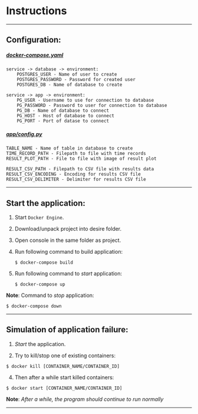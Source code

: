 # Instructions

---

## Configuration:

##### [docker-compose.yaml](docker-compose.yaml)

    service -> database -> environment:
        POSTGRES_USER - Name of user to create
        POSTGRES_PASSWORD - Password for created user
        POSTGRES_DB - Name of database to create

    service -> app -> environment:
        PG_USER - Username to use for connection to database
        PG_PASSWORD - Password to user for connection to database
        PG_DB - Name of database to connect
        PG_HOST - Host of database to connect
        PG_PORT - Port of datase to connect

##### [app/config.py](app/config.py)

    TABLE_NAME - Name of table in database to create
    TIME_RECORD_PATH - Filepath to file with time records
    RESULT_PLOT_PATH - File to file with image of result plot

    RESULT_CSV_PATH - Filepath to CSV file with results data
    RESULT_CSV_ENCODING - Encoding for results CSV file
    RESULT_CSV_DELIMITER - Delimiter for results CSV file

---

## Start the application:

1. Start `Docker Engine`.


2. Download/unpack project into desire folder.  


3. Open console in the same folder as project.  


4. Run following command to build application:
    ```
    $ docker-compose build
    ```

5. Run following command to *start* application:
   ```
   $ docker-compose up
   ```

**Note**: Command to *stop* application:
```
$ docker-compose down
```

---

## Simulation of application failure:

1. *Start* the application.


2. Try to kill/stop one of existing containers:
```
$ docker kill [CONTAINER_NAME/CONTAINER_ID]
```

4. Then after a while start killed containers:
```
$ docker start [CONTAINER_NAME/CONTAINER_ID]
```

**Note**: *After a while, the program should continue to run normally*

---